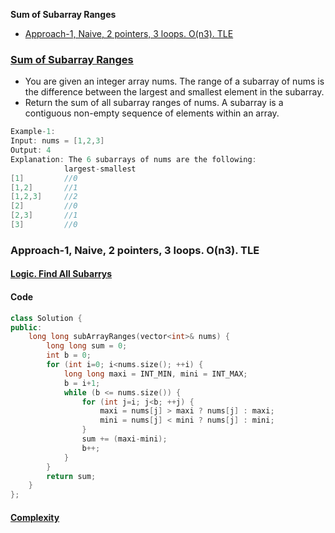 **Sum of Subarray Ranges**
- [Approach-1, Naive, 2 pointers, 3 loops. O(n3). TLE](#a1)

### [Sum of Subarray Ranges](https://leetcode.com/problems/sum-of-subarray-ranges/)
- You are given an integer array nums. The range of a subarray of nums is the difference between the largest and smallest element in the subarray.
- Return the sum of all subarray ranges of nums. A subarray is a contiguous non-empty sequence of elements within an array.
```c
Example-1:
Input: nums = [1,2,3]
Output: 4
Explanation: The 6 subarrays of nums are the following:
            largest-smallest
[1]         //0
[1,2]       //1
[1,2,3]     //2
[2]         //0
[2,3]       //1
[3]         //0
```

<a name=a1></a>
### Approach-1, Naive, 2 pointers, 3 loops. O(n3). TLE
#### [Logic. Find All Subarrys](/DS_Questions/Questions/Strings/SubString_SubSequence/SubString_SubArray/Find_All_SubSeq.md)
#### Code
```cpp
class Solution {
public:
    long long subArrayRanges(vector<int>& nums) {
        long long sum = 0;
        int b = 0;
        for (int i=0; i<nums.size(); ++i) {
            long long maxi = INT_MIN, mini = INT_MAX;
            b = i+1;
            while (b <= nums.size()) {
                for (int j=i; j<b; ++j) {
                    maxi = nums[j] > maxi ? nums[j] : maxi;
                    mini = nums[j] < mini ? nums[j] : mini;
                }
                sum += (maxi-mini);
                b++;
            }
        }
        return sum;
    }
};
```
#### [Complexity](/DS_Questions/Questions/Strings/SubString_SubSequence/SubString_SubArray/Find_All_SubSeq.md)

